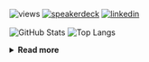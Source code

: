 ![views](https://komarev.com/ghpvc/?username=chck&color=blueviolet)
[![speakerdeck](https://img.shields.io/badge/Speaker_Deck-chck-8a2be2?style=flat-square&logo=speaker-deck)](https://speakerdeck.com/chck)
[![linkedin](https://img.shields.io/badge/LinkedIn-chck-8a2be2?style=flat-square&logo=linkedin)](https://www.linkedin.com/in/chck/)

<p align="left"> 
  <img alt="GitHub Stats" align="center" height="150" src="https://github-readme-stats-nine-umber-51.vercel.app/api?username=chck&count_private=true&show_icons=true&hide_title=true&theme=buefy" />
  <img alt="Top Langs" align="center" height="150" src="https://github-readme-stats-nine-umber-51.vercel.app/api/top-langs/?username=chck&layout=compact&count_private=true&show_icons=true&hide_title=true&theme=buefy" />
</p>

<details>
  <summary><b>Read more</b></summary>
  <br>

  <!--START_SECTION:waka-->
**🐱 My GitHub Data** 

> 📦 77.0 kB Used in GitHub's Storage 
 > 
> 🏆 42 Contributions in the Year 2024
 > 
> 💼 Opted to Hire
 > 
> 📜 134 Public Repositories 
 > 
> 🔑 19 Private Repositories 
 > 
**I'm a Night 🦉** 

```text
🌞 Morning                819 commits         ███░░░░░░░░░░░░░░░░░░░░░░   13.09 % 
🌆 Daytime                2035 commits        ████████░░░░░░░░░░░░░░░░░   32.53 % 
🌃 Evening                1779 commits        ███████░░░░░░░░░░░░░░░░░░   28.44 % 
🌙 Night                  1622 commits        ██████░░░░░░░░░░░░░░░░░░░   25.93 % 
```
📅 **I'm Most Productive on Thursday** 

```text
Monday                   1241 commits        █████░░░░░░░░░░░░░░░░░░░░   19.84 % 
Tuesday                  962 commits         ████░░░░░░░░░░░░░░░░░░░░░   15.38 % 
Wednesday                1044 commits        ████░░░░░░░░░░░░░░░░░░░░░   16.69 % 
Thursday                 1478 commits        ██████░░░░░░░░░░░░░░░░░░░   23.63 % 
Friday                   644 commits         ███░░░░░░░░░░░░░░░░░░░░░░   10.30 % 
Saturday                 352 commits         █░░░░░░░░░░░░░░░░░░░░░░░░   05.63 % 
Sunday                   534 commits         ██░░░░░░░░░░░░░░░░░░░░░░░   08.54 % 
```


📊 **This Week I Spent My Time On** 

```text
💬 Programming Languages: 
Other                    16 hrs 1 min        ████████████████████████░   97.27 % 
INI                      10 mins             ░░░░░░░░░░░░░░░░░░░░░░░░░   01.08 % 
Markdown                 7 mins              ░░░░░░░░░░░░░░░░░░░░░░░░░   00.74 % 
gitconfig                2 mins              ░░░░░░░░░░░░░░░░░░░░░░░░░   00.24 % 
TypeScript               2 mins              ░░░░░░░░░░░░░░░░░░░░░░░░░   00.22 % 

🔥 Editors: 
Chrome                   16 hrs 1 min        ████████████████████████░   97.27 % 
PyCharm                  9 mins              ░░░░░░░░░░░░░░░░░░░░░░░░░   01.00 % 
VS Code                  7 mins              ░░░░░░░░░░░░░░░░░░░░░░░░░   00.74 % 
Neovim                   7 mins              ░░░░░░░░░░░░░░░░░░░░░░░░░   00.73 % 
WebStorm                 2 mins              ░░░░░░░░░░░░░░░░░░░░░░░░░   00.26 % 
```

**I Mostly Code in Python** 

```text
Python                   40 repos            ████████░░░░░░░░░░░░░░░░░   32.00 % 
Jupyter Notebook         20 repos            ████░░░░░░░░░░░░░░░░░░░░░   16.00 % 
Rust                     7 repos             █░░░░░░░░░░░░░░░░░░░░░░░░   05.60 % 
Shell                    3 repos             █░░░░░░░░░░░░░░░░░░░░░░░░   02.40 % 
Astro                    1 repo              ░░░░░░░░░░░░░░░░░░░░░░░░░   00.80 % 
```



**Timeline**

![Lines of Code chart](https://raw.githubusercontent.com/chck/chck/main/assets/bar_graph.png)


 Last Updated on 2024-02-21 01:21 UTC
<!--END_SECTION:waka-->
</details>

